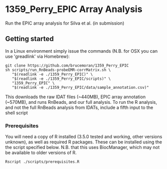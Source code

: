 # 1359_Perry_EPIC Array Analysis

Run the EPIC array analysis for Silva et al. (in submission)

## Getting started

In a Linux environment simply issue the commands (N.B. for OSX you can use 'greadlink' via Homebrew):

```
git clone https://github.com/brucemoran/1359_Perry_EPIC
sh scripts/run_RnBeads-probeEMR-corrMatrix.sh \
   "$(readlink -e ./1359_Perry_EPIC)" \
   "$(readlink -e ./1359_Perry_EPIC/scripts)" \
   "1359_Perry_EPIC" \
   "$(readlink -e ./1359_Perry_EPIC/data/sample_annotation.csv)"
```

This downloads the raw IDAT files (~440MB), EPIC array annotation (~570MB), and runs RnBeads, and our full analysis. To run the R analysis, and not the full RnBeads analysis from IDATs, include a fifth input to the shell script

### Prerequisites

You will need a copy of R installed (3.5.0 tested and working, other versions unknown), as well as required R packages. These can be installed using the the script specified below. N.B. that this uses BiocManager, which may not be available to older versions of R.

```
Rscript ./scripts/prerequisites.R
```
